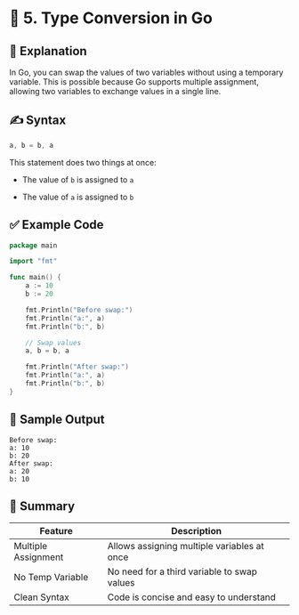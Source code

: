 # 🔄 5. Type Conversion in Go

## 📘 Explanation

In Go, you can swap the values of two variables without using a temporary variable. This is possible because Go supports multiple assignment, allowing two variables to exchange values in a single line.

## ✍️ Syntax

```go
a, b = b, a
```
This statement does two things at once:

- The value of `b` is assigned to `a`

- The value of `a` is assigned to `b`

## ✅ Example Code

```go
package main

import "fmt"

func main() {
    a := 10
    b := 20

    fmt.Println("Before swap:")
    fmt.Println("a:", a)
    fmt.Println("b:", b)

    // Swap values
    a, b = b, a

    fmt.Println("After swap:")
    fmt.Println("a:", a)
    fmt.Println("b:", b)
}


```

## 🧪 Sample Output

```
Before swap:
a: 10
b: 20
After swap:
a: 20
b: 10

```

## 🧩 Summary

| Feature             | Description                                |
|---------------------|--------------------------------------------|
| Multiple Assignment | Allows assigning multiple variables at once        |
| No Temp Variable             | 	No need for a third variable to swap values                        |
| Clean Syntax	     | Code is concise and easy to understand  |
